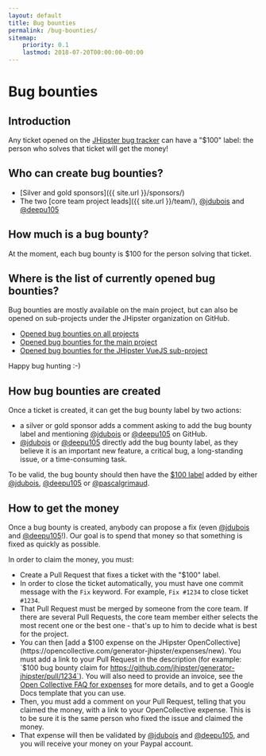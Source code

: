 ```yaml
---
layout: default
title: Bug bounties
permalink: /bug-bounties/
sitemap:
    priority: 0.1
    lastmod: 2018-07-20T00:00:00-00:00
---
```

# <i class="fa fa-usd"></i> Bug bounties

## Introduction

Any ticket opened on the [JHipster bug tracker](https://github.com/jhipster/generator-jhipster/issues?q=is%3Aissue+is%3Aopen+label%3A%24100) can have a "$100" label: the person who solves that ticket will get the money!

## Who can create bug bounties?

- [Silver and gold sponsors]({{ site.url }}/sponsors/)
- The two [core team project leads]({{ site.url }}/team/), [@jdubois](https://github.com/jdubois) and [@deepu105](https://github.com/deepu105)

## How much is a bug bounty?

At the moment, each bug bounty is $100 for the person solving that ticket.

## Where is the list of currently opened bug bounties?

Bug bounties are mostly available on the main project, but can also be opened on sub-projects under the JHipster organization on GitHub.

- [Opened bug bounties on all projects](https://github.com/search?l=&p=2&q=is%3Aissue+is%3Aopen+label%3A%24100+user%3Ajhipster+label%3A%24100+state%3Aopen&ref=advsearch&type=Issues&utf8=%E2%9C%93)
- [Opened bug bounties for the main project](https://github.com/jhipster/generator-jhipster/labels/%24100)
- [Opened bug bounties for the JHipster VueJS sub-project](https://github.com/jhipster/jhipster-vuejs/issues?q=is%3Aissue+is%3Aopen+label%3A%24100)

Happy bug hunting :-)

## How bug bounties are created

Once a ticket is created, it can get the bug bounty label by two actions:

- a silver or gold sponsor adds a comment asking to add the bug bounty label and mentioning [@jdubois](https://github.com/jdubois) or [@deepu105](https://github.com/deepu105) on GitHub.
- [@jdubois](https://github.com/jdubois) or [@deepu105](https://github.com/deepu105) directly add the bug bounty label, as they believe it is an important new feature, a critical bug, a long-standing issue, or a time-consuming task.

To be valid, the bug bounty should then have the [$100 label](https://github.com/jhipster/generator-jhipster/labels/%24100) added by either
[@jdubois](https://github.com/jdubois), [@deepu105](https://github.com/deepu105) or [@pascalgrimaud](https://github.com/pascalgrimaud).

## How to get the money

Once a bug bounty is created, anybody can propose a fix (even [@jdubois](https://github.com/jdubois) and [@deepu105](https://github.com/deepu105)!). Our goal is to spend that money so that something is fixed as quickly as possible.

In order to claim the money, you must:

- Create a Pull Request that fixes a ticket with the "$100" label.
- In order to close the ticket automatically, you must have one commit message with the `Fix` keyword. For example, `Fix #1234` to close ticket `#1234`.
- That Pull Request must be merged by someone from the core team. If there are several Pull Requests, the core team member either selects the most recent one or the best one - that's up to him to decide what is best for the project.
- You can then [add a $100 expense on the JHipster OpenCollective](https://opencollective.com/generator-jhipster/expenses/new). You must add a link to your Pull Request in the description (for example: `$100 bug bounty claim for https://github.com/jhipster/generator-jhipster/pull/1234`). You will also need to provide an invoice, see the [Open Collective FAQ for expenses](https://opencollective.com/faq/expenses) for more details, and to get a Google Docs template that you can use.
- Then, you must add a comment on your Pull Request, telling that you claimed the money, with a link to your OpenCollective expense. This is to be sure it is the same person who fixed the issue and claimed the money.
- That expense will then be validated by [@jdubois](https://github.com/jdubois) and [@deepu105](https://github.com/deepu105), and you will receive your money on your Paypal account.
